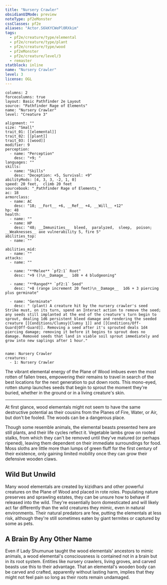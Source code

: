 ```yaml
---
title: "Nursery Crawler"
obsidianUIMode: preview
noteType: pf2eMonster
cssClasses: pf2e
aliases: "Actor.S6kKYCWePl0RXkim" 
tags:
  - pf2e/creature/type/elemental
  - pf2e/creature/type/plant
  - pf2e/creature/type/wood
  - pf2eMonster
  - pf2e/creature/level/3
  - remaster
statblock: inline
name: "Nursery Crawler"
level: 3
license: OGL
---
```


```statblock
columns: 2
forcecolumns: true
layout: Basic Pathfinder 2e Layout
source: "Pathfinder Rage of Elements"
name: "Nursery Crawler"
level: "Creature 3"

alignment: ""
size: "Small"
trait_01: [[elemental]]
trait_02: [[plant]]
trait_03: [[wood]]
modifier: 9
perception:
  - name: "Perception"
    desc: "+9; "
languages: ""
skills:
  - name: "Skills"
    desc: "Deception: +5, Survival: +9"
abilityMods: [4, 3, 3, -2, 1, 0]
speed: 20 feet,  climb 20 feet
sourcebook: "_Pathfinder Rage of Elements_"
ac: 18
armorclass:
  - name: AC
    desc: "18; __Fort__ +6, __Ref__ +4, __Will__ +12"
hp: 48
health:
  - name: ""
  - name: HP
    desc: "48; __Immunities__  bleed,  paralyzed,  sleep,  poison; __Weaknesses__ axe vulnerability 5, fire 5"
abilities_top:
  - name: ""

abilities_mid:
  - name: ""
attacks:
  - name: ""

  - name: "**Melee** `pf2:1` Root"
    desc: "+9 ()\n__Damage__  1d8 + 4 bludgeoning"

  - name: "**Ranged** `pf2:1` Seed"
    desc: "+8 (range increment 20 feet)\n__Damage__  1d6 + 3 piercing plus germinate"

  - name: "Germinate"
    desc: " (plant) A creature hit by the nursery crawler's seed Strike must, on its turn, spend an Interact action to remove the seed; any seeds still implanted at the end of the creature's turn begin to sprout, dealing 1d6 persistent bleed damage and rendering the seeded creature [[Conditions/Clumsy|Clumsy 1]] and [[Conditions/Off-Guard|Off-Guard]]. Removing a seed after it's sprouted deals 1d4 piercing damage; removing it before it begins to sprout does no damage. Removed seeds that land in viable soil sprout immediately and grow into new saplings after 1 hour."
 
```

```encounter-table
name: Nursery Crawler
creatures:
  - 1: Nursery Crawler
```



The vibrant elemental energy of the Plane of Wood imbues even the most rotten of fallen trees, empowering their remains to travel in search of the best locations for the next generation to put down roots. This mono-eyed, rotten stump launches seeds that begin to sprout the moment they're buried, whether in the ground or in a living creature's skin.

* * *

At first glance, wood elementals might not seem to have the same destructive potential as their cousins from the Planes of Fire, Water, or Air, but don't be fooled. The woods can be a dangerous place.

Though some resemble animals, the elemental beasts presented here are still plants, and their life cycles reflect it. Vegetable lambs grow on rooted stalks, from which they can't be removed until they've matured (or perhaps ripened), leaving them dependent on their immediate surroundings for food. Moss sloths are little more than lumps of green fluff for the first century of their existence, only gaining limited mobility once they can grow their defensive wooden claws.

## Wild But Unwild

Many wood elementals are created by kizidhars and other powerful creatures on the Plane of Wood and placed in rote roles. Populating nature preserves and sprawling estates, they can be unsure how to behave if released into the wild. They're essentially born domesticated and will likely act far differently than the wild creatures they mimic, even in natural environments. Their natural predators are few, putting the elementals at less risk, although they're still sometimes eaten by giant termites or captured by some as pets.

## A Brain By Any Other Name

Even if Lady Shumunue taught the wood elementals' ancestors to mimic animals, a wood elemental's consciousness is contained not in a brain but in its root system. Entities like nursery crawlers, living groves, and carved beasts use this to their advantage. That an elemental's wooden body can be carved and crafted, apparently without lasting harm, implies that they might not feel pain so long as their roots remain undamaged.
